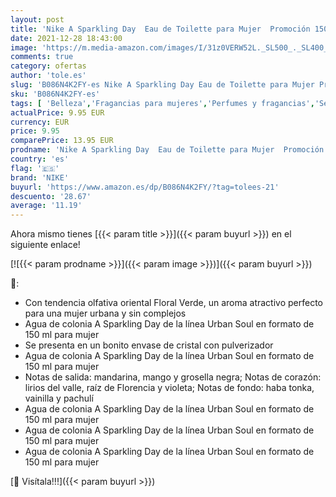 ```yaml
---
layout: post
title: 'Nike A Sparkling Day  Eau de Toilette para Mujer  Promoción 150 ml'
date: 2021-12-28 18:43:00
image: 'https://m.media-amazon.com/images/I/31z0VERW52L._SL500_._SL400_.jpg'
comments: true
category: ofertas
author: 'tole.es'
slug: 'B086N4K2FY-es Nike A Sparkling Day Eau de Toilette para Mujer Promoción...'
sku: 'B086N4K2FY-es'
tags: [ 'Belleza','Fragancias para mujeres','Perfumes y fragancias','Sets de fragancias para mujeres','de','eau','nike','toilette', ]
actualPrice: 9.95 EUR
currency: EUR
price: 9.95
comparePrice: 13.95 EUR
prodname: 'Nike A Sparkling Day  Eau de Toilette para Mujer  Promoción 150 ml'
country: 'es'
flag: '🇪🇸'
brand: 'NIKE'
buyurl: 'https://www.amazon.es/dp/B086N4K2FY/?tag=tolees-21'
descuento: '28.67'
average: '11.19'
---
```


Ahora mismo tienes [{{< param title >}}]({{< param buyurl >}}) en el siguiente enlace!

[![{{< param prodname >}}]({{< param image >}})]({{< param buyurl >}})

🔎:

- Con tendencia olfativa oriental Floral Verde, un aroma atractivo perfecto para una mujer urbana y sin complejos
- Agua de colonia A Sparkling Day de la línea Urban Soul en formato de 150 ml para mujer
- Se presenta en un bonito envase de cristal con pulverizador
- Agua de colonia A Sparkling Day de la línea Urban Soul en formato de 150 ml para mujer
- Notas de salida: mandarina, mango y grosella negra; Notas de corazón: lirios del valle, raíz de Florencia y violeta; Notas de fondo: haba tonka, vainilla y pachulí
- Agua de colonia A Sparkling Day de la línea Urban Soul en formato de 150 ml para mujer
- Agua de colonia A Sparkling Day de la línea Urban Soul en formato de 150 ml para mujer
- Agua de colonia A Sparkling Day de la línea Urban Soul en formato de 150 ml para mujer

[🛒 Visítala!!!]({{< param buyurl >}})
